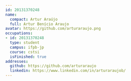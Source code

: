 ```yaml
---
id: 20131370248
name:
  compact: Artur Araújo
  full: Artur Benício Araujo
avatar: https://github.com/arturaraujo.png
occupations:
- id: 20131370248
  type: student
  campus: ifpb-jp
  course: cstsi
  isFinished: true
addresses:
  github: https://github.com/arturaraujo
  linkedin: https://www.linkedin.com/in/arturaraujob/
---
```

